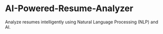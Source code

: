 # AI-Powered-Resume-Analyzer
Analyze resumes intelligently using Natural Language Processing (NLP) and AI.
